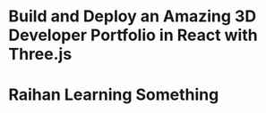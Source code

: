 # Build and Deploy an Amazing 3D Developer Portfolio in React with Three.js
# Raihan Learning Something


